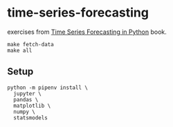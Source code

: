 # time-series-forecasting

exercises from [Time Series Forecasting in Python](https://www.manning.com/books/time-series-forecasting-in-python-book) book.

```
make fetch-data
make all
```

## Setup

```
python -m pipenv install \
  jupyter \
  pandas \
  matplotlib \
  numpy \
  statsmodels
```
